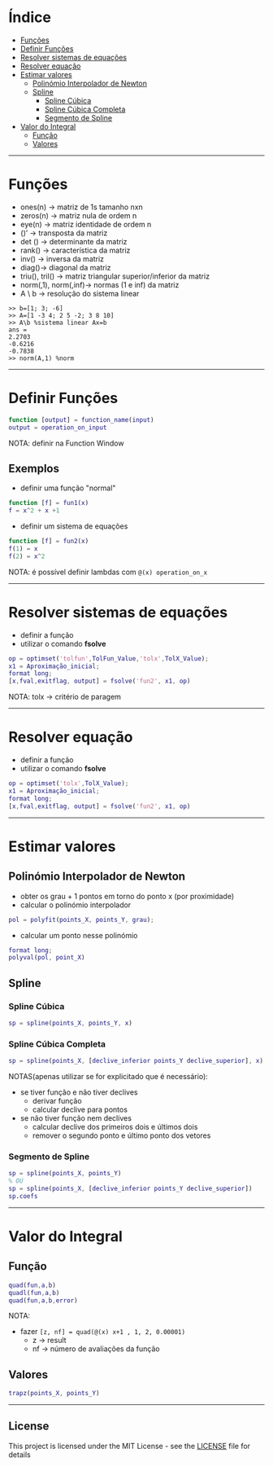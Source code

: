 # Índice

* [Funções](#Funções)
* [Definir Funções](#Definir-Funções)
* [Resolver sistemas de equações](#Resolver-sistemas-de-equações)
* [Resolver equação](#Resolver-equação)
* [Estimar valores](#Estimar-valores)
  * [Polinómio Interpolador de Newton](#Polinómio-Interpolador-de-Newton)
  * [Spline](#Spline)
    * [Spline Cúbica](#Spline-Cúbica)
    * [Spline Cúbica Completa](#Spline-Cúbica-Completa)
    * [Segmento de Spline](#Segmento-de-Spline)
* [Valor do Integral](#Valor-de-Integral)
  * [Função](#Função)
  * [Valores](#Valores)

- - - -

# Funções
* ones(n) -> matriz de 1s tamanho nxn
* zeros(n) -> matriz nula de ordem n
* eye(n) -> matriz identidade de ordem n
* ()’ -> transposta da matriz
* det () -> determinante da matriz
* rank() -> característica da matriz
* inv() -> inversa da matriz
* diag()-> diagonal da matriz
* triu(), tril() -> matriz triangular superior/inferior da matriz
* norm(,1), norm(,inf)-> normas (1 e inf) da matriz
* A \ b -> resolução do sistema linear

```
>> b=[1; 3; -6]
>> A=[1 -3 4; 2 5 -2; 3 8 10]
>> A\b %sistema linear Ax=b
ans =
2.2703
-0.6216
-0.7838
>> norm(A,1) %norm
```

- - - -

# Definir Funções
```Matlab
function [output] = function_name(input)
output = operation_on_input
```
NOTA: definir na Function Window

## Exemplos
* definir uma função "normal"
```Matlab
function [f] = fun1(x)
f = x^2 + x +1
```
* definir um sistema de equações
```Matlab
function [f] = fun2(x)
f(1) = x
f(2) = x^2
```

NOTA: é possível definir lambdas com `@(x) operation_on_x`

- - - -

# Resolver sistemas de equações
* definir a função
* utilizar o comando **fsolve**
```Matlab
op = optimset('tolfun',TolFun_Value,'tolx',TolX_Value);
x1 = Aproximação_inicial;
format long;
[x,fval,exitflag, output] = fsolve('fun2', x1, op)
```
NOTA: tolx -> critério de paragem

- - - -

# Resolver equação
* definir a função
* utilizar o comando **fsolve**
```Matlab
op = optimset('tolx',TolX_Value);
x1 = Aproximação_inicial;
format long;
[x,fval,exitflag, output] = fsolve('fun2', x1, op)
```
- - - -

# Estimar valores
## Polinómio Interpolador de Newton
* obter os grau + 1 pontos em torno do ponto x (por proximidade)
* calcular o polinómio interpolador
```Matlab
pol = polyfit(points_X, points_Y, grau);
```
* calcular um ponto nesse polinómio
```Matlab
format long;
polyval(pol, point_X)
```

## Spline
### Spline Cúbica
```Matlab
sp = spline(points_X, points_Y, x)
```

### Spline Cúbica Completa
```Matlab
sp = spline(points_X, [declive_inferior points_Y declive_superior], x)
```

NOTAS(apenas utilizar se for explicitado que é necessário):
* se tiver função e não tiver declives
  * derivar função
  * calcular declive para pontos
* se não tiver função nem declives
  * calcular declive dos primeiros dois e últimos dois
  * remover o segundo ponto e último ponto dos vetores

### Segmento de Spline
```Matlab
sp = spline(points_X, points_Y)
% OU
sp = spline(points_X, [declive_inferior points_Y declive_superior])
sp.coefs
```

- - - -

# Valor do Integral

## Função
```matlab
quad(fun,a,b)
quadl(fun,a,b)
quad(fun,a,b,error)
```
NOTA:
* fazer `[z, nf] = quad(@(x) x+1 , 1, 2, 0.00001)`
  * z -> result
  * nf -> número de avaliações da função

## Valores
```matlab
trapz(points_X, points_Y)
```

- - - -

## License
This project is licensed under the MIT License - see the [LICENSE](LICENSE) file for details
